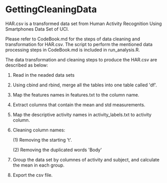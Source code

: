 # GettingCleaningData
HAR.csv is a transformed data set from Human Activity Recognition Using Smartphones Data Set of UCI. 

Please refer to CodeBook.md for the steps of data cleaning and transformation for HAR.csv.
The script to perform the mentioned data processing steps in CodeBook.md is included in run_analysis.R.

The data transformation and cleaning steps to produce the HAR.csv are described as below:
1. Read in the neaded data sets
2. Using cbind and rbind, merge all the tables into one table called 'df'.
3. Map the features names in features.txt to the column name.
4. Extract columns that contain the mean and std measurements.
5. Map the descriptive activity names in activity_labels.txt to activity column.
6. Cleaning column names:

   (1) Removing the starting 't'.
   
   (2) Removing the duplicated words 'Body'
   
7. Group the data set by columnes of activity and subject, and calculate the mean in each group.
8. Export the csv file.
